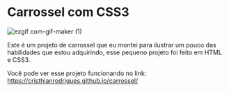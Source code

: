 # Carrossel com CSS3

![ezgif com-gif-maker (1)](https://user-images.githubusercontent.com/49444405/144910079-a9262c68-881c-4541-b3d5-3bd59e2f0ddf.gif)

Este é um projeto de carrossel que eu montei para ilustrar um pouco das habilidades que estou adquirindo, esse pequeno projeto foi feito em HTML e CSS3.

Você pode ver esse projeto funcionando no link: https://cristhianrodrigues.github.io/carrossel/
